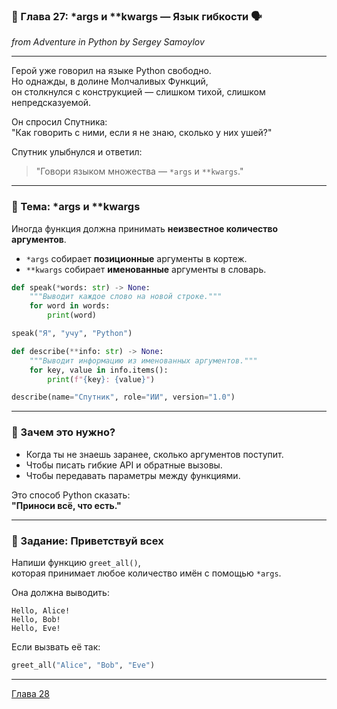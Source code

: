 ### 🧰 Глава 27: *args и **kwargs — Язык гибкости 🗣️
*from Adventure in Python by Sergey Samoylov*

---

Герой уже говорил на языке Python свободно.  
Но однажды, в долине Молчаливых Функций,  
он столкнулся с конструкцией — слишком тихой, слишком непредсказуемой.

Он спросил Спутника:  
"Как говорить с ними, если я не знаю, сколько у них ушей?"

Спутник улыбнулся и ответил:

> "Говори языком множества — `*args` и `**kwargs`."

---

### 🧰 Тема: *args и **kwargs

Иногда функция должна принимать **неизвестное количество аргументов**.

- `*args` собирает **позиционные** аргументы в кортеж.
- `**kwargs` собирает **именованные** аргументы в словарь.

```python
def speak(*words: str) -> None:
    """Выводит каждое слово на новой строке."""
    for word in words:
        print(word)

speak("Я", "учу", "Python")
```

```python
def describe(**info: str) -> None:
    """Выводит информацию из именованных аргументов."""
    for key, value in info.items():
        print(f"{key}: {value}")

describe(name="Спутник", role="ИИ", version="1.0")
```

---

### 🤝 Зачем это нужно?

- Когда ты не знаешь заранее, сколько аргументов поступит.
- Чтобы писать гибкие API и обратные вызовы.
- Чтобы передавать параметры между функциями.

Это способ Python сказать:  
**"Приноси всё, что есть."**

---

### 🧪 Задание: Приветствуй всех

Напиши функцию `greet_all()`,  
которая принимает любое количество имён с помощью `*args`.

Она должна выводить:

```
Hello, Alice!
Hello, Bob!
Hello, Eve!
```

Если вызвать её так:

```python
greet_all("Alice", "Bob", "Eve")
```

---

[Глава 28](Chapter_28.md)
